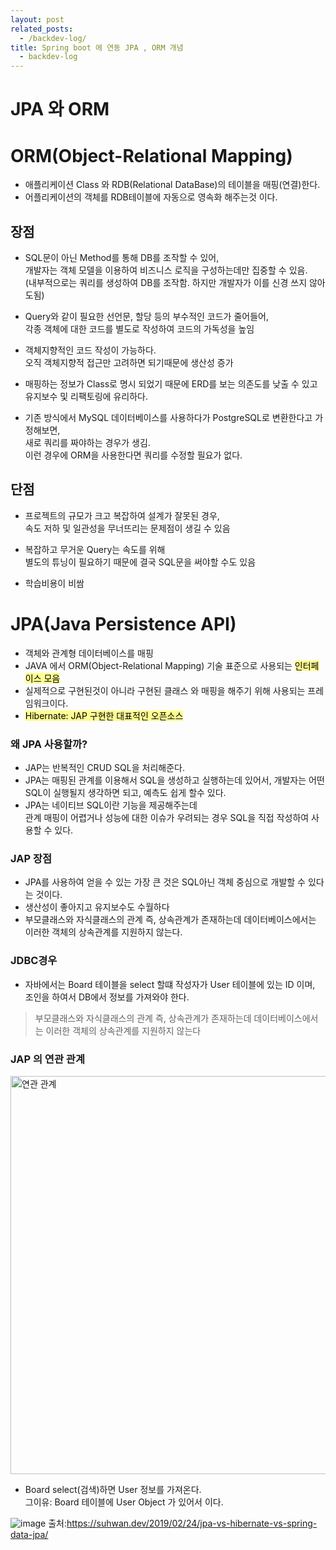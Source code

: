 ```yaml
---
layout: post
related_posts:
  - /backdev-log/
title: Spring boot 에 연동 JPA , ORM 개념
  - backdev-log
---
```


# JPA 와 ORM

# ORM(Object-Relational Mapping)
* 애플리케이션 Class 와 RDB(Relational DataBase)의 테이블을 매핑(연결)한다.
* 어플리케이션의 객체를 RDB테이블에 자동으로 영속화 해주는것 이다. 

## 장점 
* SQL문이 아닌 Method를 통해 DB를 조작할 수 있어,       
개발자는 객체 모델을 이용하여 비즈니스 로직을 구성하는데만 집중할 수 있음.    
(내부적으로는 쿼리를 생성하여 DB를 조작함. 
하지만 개발자가 이를 신경 쓰지 않아도됨)

* Query와 같이 필요한 선언문, 할당 등의 부수적인 코드가 줄어들어,   
각종 객체에 대한 코드를 별도로 작성하여 코드의 가독성을 높임

* 객체지향적인 코드 작성이 가능하다.  
 오직 객체지향적 접근만 고려하면 되기때문에 생산성 증가  

* 매핑하는 정보가 Class로 명시 되었기 때문에 ERD를 보는 의존도를 낮출 수 있고  
 유지보수 및 리팩토링에 유리하다.

* 기존 방식에서 MySQL 데이터베이스를 사용하다가 PostgreSQL로 변환한다고 가정해보면,  
 새로 쿼리를 짜야하는 경우가 생김.   
 이런 경우에 ORM을 사용한다면 쿼리를 수정할 필요가 없다.

## 단점
 * 프로젝트의 규모가 크고 복잡하여 설계가 잘못된 경우,   
 속도 저하 및 일관성을 무너뜨리는 문제점이 생길 수 있음  

 * 복잡하고 무거운 Query는 속도를 위해   
   별도의 튜닝이 필요하기 때문에 결국 SQL문을 써야할 수도 있음  

 * 학습비용이 비쌈  

# JPA(Java Persistence API)
* 객체와 관계형 데이터베이스를 매핑
* JAVA 에서 ORM(Object-Relational Mapping) 기술 표준으로 사용되는 <span style="background-color:#fffd91; color:#000">인터페이스 모음</span>  
* 실제적으로 구현된것이 아니라 구현된 클래스 와 매핑을 해주기 위해 사용되는 프레임워크이다. 
*  <span style="background-color:#fffd91; color:#000">Hibernate: JAP 구현한 대표적인 오픈소스</span>

### 왜 JPA 사용할까? 
* JAP는 반복적인  CRUD SQL을 처리해준다.
* JPA는 매핑된 관계를 이용해서 SQL을 생성하고 실행하는데 있어서, 
개발자는 어떤 SQL이 실행될지 생각하면 되고, 예측도 쉽게 할수 있다. 
* JPA는 네이티브 SQL이란 기능을 제공해주는데   
관계 매핑이 어렵거나 성능에 대한 이슈가 우려되는 경우 SQL을 직접 작성하여 사용할 수 있다.

### JAP 장점

* JPA를 사용하여 얻을 수 있는 가장 큰 것은 SQL아닌 객체 중심으로 개발할 수 있다는 것이다. 
* 생산성이 좋아지고 유지보수도 수월하다
* 부모클래스와 자식클래스의 관계 즉, 상속관계가 존재하는데 데이터베이스에서는 이러한 객체의 상속관계를 지원하지 않는다.


###  JDBC경우 

* 자바에서는 Board 테이블을 select 할떄 작성자가 User 테이블에 있는 ID 이며, 
  조인을 하여서 DB에서 정보를 가져와야 한다. 
> 부모클래스와 자식클래스의 관계 즉, 상속관계가 존재하는데 
  데이터베이스에서는 이러한 객체의 상속관계를 지원하지 않는다

### JAP 의 연관 관계 

<img width="637" alt="연관 관계" src="https://user-images.githubusercontent.com/107549149/221579917-b2e882ed-ed5b-45d2-b668-55245f19e9fa.png">

* Board select(검색)하면 User 정보를 가져온다.    
  그이유:  Board 테이블에  User Object 가 있어서 이다.


![image](https://user-images.githubusercontent.com/107549149/221576676-098d3d23-6491-40e1-8b75-2eb449df2082.png)
출처:<https://suhwan.dev/2019/02/24/jpa-vs-hibernate-vs-spring-data-jpa/>





